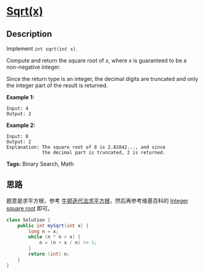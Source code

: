# [Sqrt(x)][title]

## Description

Implement `int sqrt(int x)`.

Compute and return the square root of *x*, where *x* is guaranteed to be a non-negative integer.

Since the return type is an integer, the decimal digits are truncated and only the integer part of the result is returned.

**Example 1:**

```
Input: 4
Output: 2
```

**Example 2:**

```
Input: 8
Output: 2
Explanation: The square root of 8 is 2.82842..., and since 
             the decimal part is truncated, 2 is returned.
```

**Tags:** Binary Search, Math


## 思路

题意是求平方根，参考 [牛顿迭代法求平方根](https://wenku.baidu.com/view/6b74c622bcd126fff7050bfe.html)，然后再参考维基百科的 [Integer square root](https://en.wikipedia.org/wiki/Integer_square_root#Using_only_integer_division) 即可。

```java
class Solution {
    public int mySqrt(int x) {
        long n = x;
        while (n * n > x) {
            n = (n + x / n) >> 1;
        }
        return (int) n;
    }
}
```


[title]: https://leetcode.com/problems/sqrtx

